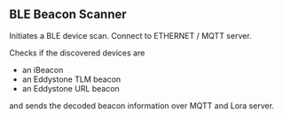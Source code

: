 ## BLE Beacon Scanner

Initiates a BLE device scan.
Connect to ETHERNET / MQTT server.

Checks if the discovered devices are 
- an iBeacon
- an Eddystone TLM beacon
- an Eddystone URL beacon

and sends the decoded beacon information over MQTT and Lora server.